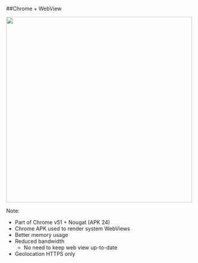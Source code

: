 ##Chrome + WebView

<img src="img/chrome.png" height="500" />

Note:
+ Part of Chrome v51 + Nougat (APK 24)
+ Chrome APK used to render system WebViews
+ Better memory usage
+ Reduced bandwidth
    + No need to keep web view up-to-date
+ Geolocation HTTPS only